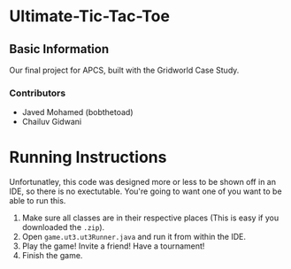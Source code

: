 # Ultimate-Tic-Tac-Toe

## Basic Information
Our final project for APCS, built with the Gridworld Case Study.

### Contributors 
- Javed Mohamed (bobthetoad)
- Chailuv Gidwani

# Running Instructions
Unfortunatley, this code was designed more or less to be shown off in an IDE, so there is no exectutable.
You're going to want one of you want to be able to run this.

1. Make sure all classes are in their respective places (This is easy if you downloaded the `.zip`).
2. Open `game.ut3.ut3Runner.java` and run it from within the IDE.
3. Play the game! Invite a friend! Have a tournament!
4. Finish the game.
